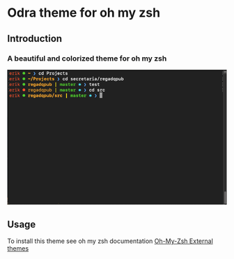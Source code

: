 # Odra theme for oh my zsh
## Introduction
### A beautiful and colorized theme for oh my zsh

![Alt text](./terminal.png?raw=true "terminal")

## Usage

To install this theme see oh my zsh documentation [Oh-My-Zsh External themes](https://github.com/ohmyzsh/ohmyzsh/wiki/External-themes)
